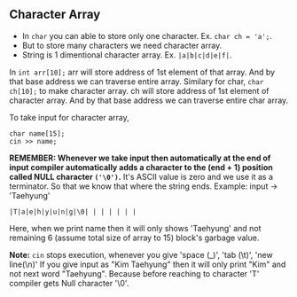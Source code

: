 ## Character Array
- In `char` you can able to store only one character. Ex. `char ch = 'a';`.
- But to store many characters we need character array.
- String is 1 dimentional character array. Ex. `|a|b|c|d|e|f|`.

In `int arr[10];` arr will store address of 1st element of that array. And by that base address we can traverse entire array.
Similary for char,
`char ch[10];` to make character array. ch will store address of 1st element of character array. And by that base address we can traverse entire char array.

To take input for character array,
```
char name[15];
cin >> name;
```

**REMEMBER: Whenever we take input then automatically at the end of input compiler automatically adds a character to the (end + 1) position called NULL character `('\0')`.** It's ASCII value is zero and we use it as a terminator. So that we know that where the string ends.
Example: 
input -> 'Taehyung'
```
|T|a|e|h|y|u|n|g|\0| | | | | | |
```
Here, when we print name then it will only shows 'Taehyung' and not remaining 6 (assume total size of array to 15) block's garbage value.

**Note:** `cin` stops execution, whenever you give 'space (_)', 'tab (\t)', 'new line(\n)'
If you give input as "Kim Taehyung" then it will only print "Kim" and not next word "Taehyung". Because before reaching to character 'T' compiler gets Null character '\0'.